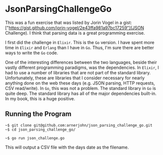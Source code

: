 JsonParsingChallengeGo
=====================

This was a fun exercise that was listed by Jorin Vogel in a gist: ["https://gist.github.com/jorin-vogel/2e43ffa981a97bc17259"](JSON Challenge). I think that parsing data is a great programming exercise. 

I first did the challenge in `Elixir`. This is the `Go` version. I have spent more time in `Elixir` and `Erlang` than I have in `Go`.
Thus, I'm sure there are better ways to write the `Go` code. 

One of the interesting differences between the two languages, beside their vastly different programming paradigms, was the dependencies.
In `Elixir`, I had to use a number of libraries that are not part of the standard library. Unfortunately, these are libraries that I consider
necessary for nearly anything done on the web these days (e.g. JSON parsing, HTTP requests, CSV read/write). In `Go`, this was not a problem.
The standard library in `Go` is quite deep. The standard library has all of the major dependencies built-in. In my book, this is a huge positive.

## Running the Program

```
~$ git clone git@github.com:arnerjohn/json_parsing_challenge_go.git
~$ cd json_parsing_challenge_go/

~$ go run json_challenge.go 
```

This will output a CSV file with the days date as the filename.
